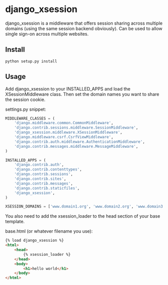 django_xsession
===============

django_xsession is a middleware that offers session sharing across multiple
domains (using the same session backend obviously). Can be used to allow
single sign-on across multiple websites.



Install
-------

    python setup.py install


Usage
-----

Add django_xsession to your INSTALLED_APPS and load the XSessionMiddleware
class. Then set the domain names you want to share the session cookie.

settings.py snippet:

```python
MIDDLEWARE_CLASSES = (
    'django.middleware.common.CommonMiddleware',
    'django.contrib.sessions.middleware.SessionMiddleware',
    'django_xsession.middleware.XSessionMiddleware',
    'django.middleware.csrf.CsrfViewMiddleware',
    'django.contrib.auth.middleware.AuthenticationMiddleware',
    'django.contrib.messages.middleware.MessageMiddleware',
)

INSTALLED_APPS = (
    'django.contrib.auth',
    'django.contrib.contenttypes',
    'django.contrib.sessions',
    'django.contrib.sites',
    'django.contrib.messages',
    'django.contrib.staticfiles',
    'django_xsession',
)

XSESSION_DOMAINS = ['www.domain1.org', 'www.domain2.org', 'www.domain3.org']
```

You also need to add the xsession_loader to the head section of your base
template.

base.html (or whatever filename you use):

```html
{% load django_xsession %}
<html>
    <head>
        {% xsession_loader %}
    </head>
    <body>
        <h1>hello world</h1>
    </body>
</html>
```
